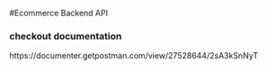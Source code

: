 #Ecommerce Backend API
<h3>checkout documentation</h3>
https://documenter.getpostman.com/view/27528644/2sA3kSnNyT
